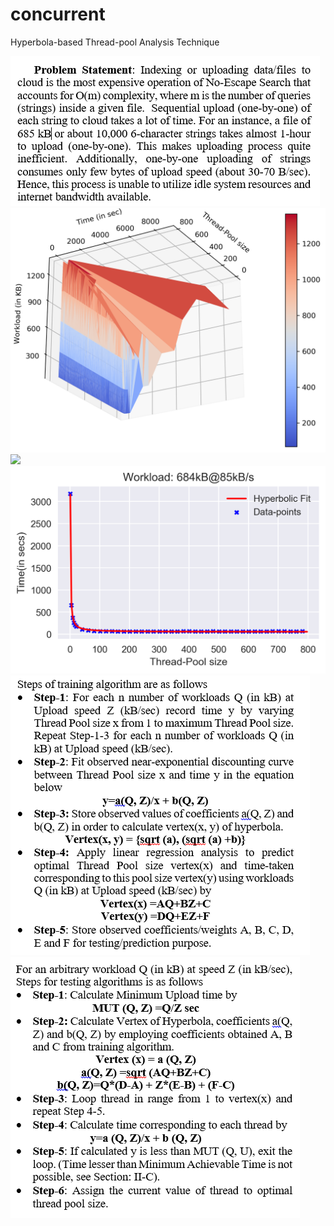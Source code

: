 # concurrent
Hyperbola-based Thread-pool Analysis Technique

<img src="images/problem.PNG">


<img src="images/3d.png">
<img src="images/research.PNG">

<img src="images/HTA.png">

<img src="images/training.PNG">

<img src="images/testing.PNG">
